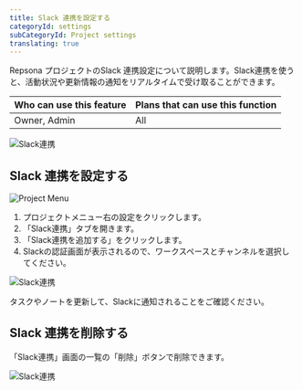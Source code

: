 ```yaml
---
title: Slack 連携を設定する
categoryId: settings
subCategoryId: Project settings
translating: true
---
```


Repsona プロジェクトのSlack 連携設定について説明します。Slack連携を使うと、活動状況や更新情報の通知をリアルタイムで受け取ることができます。

|Who can use this feature|Plans that can use this function|
|---|---|
|Owner, Admin|All|

![Slack連携](/images/slack-integration/1.png)

## Slack 連携を設定する

![Project Menu](/images/help/project-menu.en.png)

1. プロジェクトメニュー右の設定をクリックします。
2. 「Slack連携」タブを開きます。
3. 「Slack連携を追加する」をクリックします。
4. Slackの認証画面が表示されるので、ワークスペースとチャンネルを選択してください。

![Slack連携](/images/slack-integration/3-en.png)

タスクやノートを更新して、Slackに通知されることをご確認ください。

## Slack 連携を削除する

「Slack連携」画面の一覧の「削除」ボタンで削除できます。

![Slack連携](/images/slack-integration/4-en.png)
